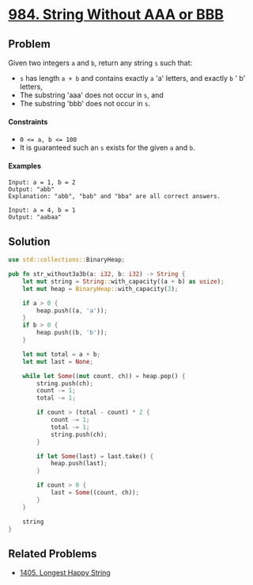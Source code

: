 # [984. String Without AAA or BBB](https://leetcode.com/problems/string-without-aaa-or-bbb/)

## Problem

Given two integers `a` and `b`, return any string `s` such that:

* `s` has length `a + b` and contains exactly `a` 'a' letters, and exactly `b` '
  b' letters,
* The substring 'aaa' does not occur in `s`, and
* The substring 'bbb' does not occur in `s`.

#### Constraints

* `0 <= a, b <= 100`
* It is guaranteed such an `s` exists for the given `a` and `b`.

#### Examples

```text
Input: a = 1, b = 2
Output: "abb"
Explanation: "abb", "bab" and "bba" are all correct answers.
```

```text
Input: a = 4, b = 1
Output: "aabaa"
```

## Solution

```rust
use std::collections::BinaryHeap;

pub fn str_without3a3b(a: i32, b: i32) -> String {
    let mut string = String::with_capacity((a + b) as usize);
    let mut heap = BinaryHeap::with_capacity(3);

    if a > 0 {
        heap.push((a, 'a'));
    }
    if b > 0 {
        heap.push((b, 'b'));
    }

    let mut total = a + b;
    let mut last = None;

    while let Some((mut count, ch)) = heap.pop() {
        string.push(ch);
        count -= 1;
        total -= 1;

        if count > (total - count) * 2 {
            count -= 1;
            total -= 1;
            string.push(ch);
        }

        if let Some(last) = last.take() {
            heap.push(last);
        }

        if count > 0 {
            last = Some((count, ch));
        }
    }

    string
}
```

## Related Problems

* [1405. Longest Happy String](/leetcode/1400%20-%201499/1405%20-%20Longest%20Happy%20String.md)